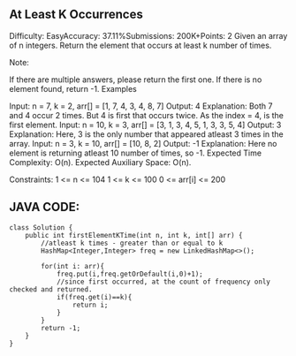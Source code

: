## At Least K Occurrences
Difficulty: EasyAccuracy: 37.11%Submissions: 200K+Points: 2
Given an array of n integers. Return the element that occurs at least k number of times.

Note:

If there are multiple answers, please return the first one.
If there is no element found, return -1.
Examples

Input: n = 7, k = 2, arr[] = [1, 7, 4, 3, 4, 8, 7]
Output: 4
Explanation: Both 7 and 4 occur 2 times. But 4 is first that occurs twice. As the index = 4, is the first element.
Input: n = 10, k = 3, arr[] = [3, 1, 3, 4, 5, 1, 3, 3, 5, 4]
Output: 3
Explanation: Here, 3 is the only number that appeared atleast 3 times in the array.
Input: n = 3, k = 10, arr[] = [10, 8, 2]
Output: -1
Explanation: Here no element is returning atleast 10 number of times, so -1.
Expected Time Complexity: O(n).
Expected Auxiliary Space: O(n).

Constraints:
1 <= n <= 104
1 <= k <= 100
0 <= arr[i] <= 200

## JAVA CODE:
```
class Solution {
    public int firstElementKTime(int n, int k, int[] arr) {
        //atleast k times - greater than or equal to k
        HashMap<Integer,Integer> freq = new LinkedHashMap<>();
        
        for(int i: arr){
            freq.put(i,freq.getOrDefault(i,0)+1);
            //since first occurred, at the count of frequency only checked and returned.
            if(freq.get(i)==k){
                return i;
            }
        }
        return -1;
    }
}

```
